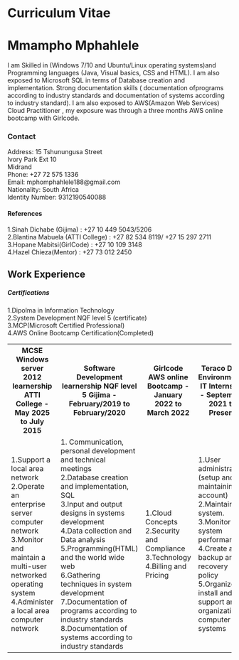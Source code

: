 # Curriculum Vitae
<html>
 <body>
<h1>Mmampho Mphahlele</h1>
  <p>I am Skilled in (Windows 7/10 and Ubuntu/Linux operating systems)and
Programming languages (Java, Visual basics, CSS and HTML). I am also
exposed to Microsoft SQL in terms of Database creation and
implementation. Strong documentation skills ( documentation ofprograms
according to industry standards and documentation of systems according to
industry standard). I am also exposed to AWS(Amazon Web Services) Cloud
Practitioner , my exposure was through a three months AWS online
bootcamp with Girlcode.</p>
  <h3> Contact </h3>
  <p2>Address:</p2>
  <p3>15 Tshunungusa Street<br>
Ivory Park Ext 10<br>
Midrand</p3><br>
  <p4>Phone:
+27 72 575 1336
</p4><br>
  <p5>Email:
mphomphahlele188@gmail.com</p5><br>
  <p6>Nationality: South Africa</p6><br>
  <p7>Identity Number: 9312190540088</p7>
  
  <h4> References</h4>
  <p8>1.Sinah Dichabe (Gijima) : +27 10
   449 5043/5206</p8> <br>
<p9>2.Blantina Mabuela (ATTI
College) : +27 82 534 8119/
 +27 15 297 2711</p9><br>
<p9>3.Hopane Mabitsi(GirlCode) : +27
 10 109 3148</p9><br>
  <p10>4.Hazel Chieza(Mentor) : +27 73 012 2450</p10><br>
  <h2> Work Experience</h2>
 <table>
  <tr>
    <th>MCSE Windows server 2012 learnership ATTI College - May 2025 to July
2015</th>
    <th>Software Development learnership NQF level 5 Gijima - February/2019 to February/2020 </th>
    <th>Girlcode AWS online Bootcamp - January 2022 to March 2022</th>
   <th>Teraco Data Environments IT Internship - September 2021 to Present </th>
  </tr>
  <tr>
   <td>1.Support a local area network<br>
2.Operate an enterprise server computer network<br>
3.Monitor and maintain a multi-user networked operating system<br>
    4.Administer a local area computer network</td>
   <td>
   1. Communication, personal development and technical
meetings<br>
2.Database creation and implementation, SQL<br>
3.Input and output designs in systems development<br>
4.Data collection and Data analysis<br>
5.Programming(HTML) and the world wide web<br>
6.Gathering techniques in system development<br>
7.Documentation of programs according to industry
standards<br>
8.Documentation of systems according to industry standards<br>
   </td>
   <td> 1.Cloud Concepts <br>2.Security and Compliance <br> 3.Technology <br> 4.Billing and Pricing </td> 
   <td>1.User administration (setup and maintaining account)<br>
2.Maintaining system.<br>
3.Monitor system performance.<br>
4.Create a backup and recovery policy<br>
5.Organize, install and support an organization’s computer systems<br>
   </td>
   <h5> Certifications</h5>
   <p12> 1.Dipolma in Information Technology</p12><br>
  <p13> 2.System Development NQF level
   5 (certificate)</p13><br>
<p14>3.MCP(Microsoft Certified
 Professional)</p14><br>
<p15>4.AWS Online Bootcamp
 Certification(Completed)</p15><br>
   
</body>
  
</html>
